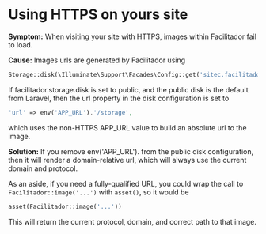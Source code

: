 # Using HTTPS on yours site

**Symptom:** When visiting your site with HTTPS, images within Facilitador fail to load.

**Cause:** Images urls are generated by Facilitador using

```php
Storage::disk(\Illuminate\Support\Facades\Config::get('sitec.facilitador.storage.disk'))->url($file);
```

If facilitador.storage.disk is set to public, and the public disk is the default from Laravel, then the url property in the disk configuration is set to

```php
'url' => env('APP_URL').'/storage',
```

which uses the non-HTTPS APP\_URL value to build an absolute url to the image.

**Solution:** If you remove env\('APP\_URL'\). from the public disk configuration, then it will render a domain-relative url, which will always use the current domain and protocol.

As an aside, if you need a fully-qualified URL, you could wrap the call to `Facilitador::image('...')` with `asset()`, so it would be

```php
asset(Facilitador::image('...'))
```

This will return the current protocol, domain, and correct path to that image.

